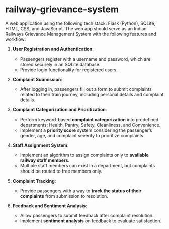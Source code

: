 # railway-grievance-system

A web application using the following tech stack: Flask (Python), SQLite, HTML, CSS, and JavaScript. The web app should serve as an Indian Railways Grievance Management System with the following features and workflow:     

1. **User Registration and Authentication**:  
   - Passengers register with a username and password, which are stored securely in an SQLite database.  
   - Provide login functionality for registered users.  

2. **Complaint Submission**:  
   - After logging in, passengers fill out a form to submit complaints related to their train journey, including personal details and complaint details.  

3. **Complaint Categorization and Prioritization**:  
   - Perform keyword-based **complaint categorization** into predefined departments: Health, Pantry, Safety, Cleanliness, and Convenience.  
   - Implement a **priority score** system considering the passenger’s gender, age, and complaint severity to prioritize complaints.  

4. **Staff Assignment System**:  
   - Implement an algorithm to assign complaints only to **available railway staff members**.  
   - Multiple staff members can exist in a department, but complaints should be routed to free members only.  

5. **Complaint Tracking**:  
   - Provide passengers with a way to **track the status of their complaints** from submission to resolution.  

6. **Feedback and Sentiment Analysis**:  
   - Allow passengers to submit feedback after complaint resolution.  
   - Implement **sentiment analysis** on feedback to evaluate satisfaction.  
